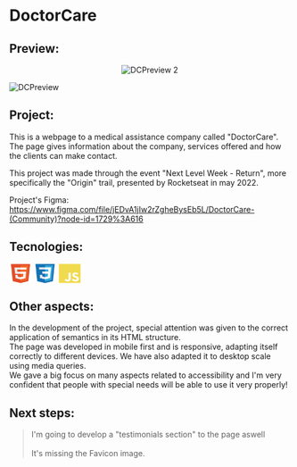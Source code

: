 # DoctorCare
## Preview:
<div align="center">
  
![DCPreview 2](https://user-images.githubusercontent.com/97669160/169633415-6c8d5330-ccb8-4c56-84d4-03ff414e1ec6.PNG)
  
</div>

![DCPreview](https://user-images.githubusercontent.com/97669160/169633410-b86d0547-53d2-4d1e-b156-9836a8ffde3d.PNG)
  
## Project:
This is a webpage to a medical assistance company called "DoctorCare". The page gives information about the company, services offered and how the clients can make contact.<br>

This project was made through the event "Next Level Week - Return", more specifically the "Origin" trail, presented by Rocketseat in may 2022.<br>

Project's Figma: https://www.figma.com/file/jEDvA1jIw2rZgheBysEb5L/DoctorCare-(Community)?node-id=1729%3A616

## Tecnologies:
<div style="display: inline_block">
<img align="center" alt="HTML logo" height="35" width="40" src="https://raw.githubusercontent.com/devicons/devicon/master/icons/html5/html5-original.svg">
<img align="center" alt="CSS logo" height="35" width="40" src="https://raw.githubusercontent.com/devicons/devicon/master/icons/css3/css3-original.svg">
<img align="center" alt="Javascript logo" height="35" width="40" src="https://raw.githubusercontent.com/devicons/devicon/master/icons/javascript/javascript-plain.svg">
</div>

## Other aspects:
In the development of the project, special attention was given to the correct application of semantics in its HTML structure.<br>
The page was developed in mobile first and is responsive, adapting itself correctly to different devices. We have also adapted it to desktop scale using media queries.<br>
We gave a big focus on many aspects related to accessibility and I'm very confident that people with special needs will be able to use it very properly!

## Next steps:
> I'm going to develop a "testimonials section" to the page aswell<br><br>
> It's missing the Favicon image.
